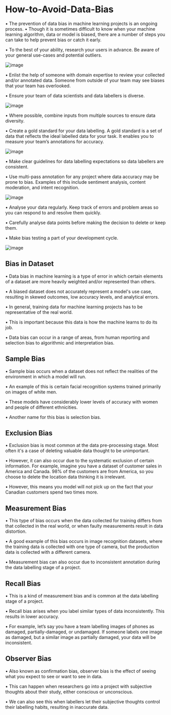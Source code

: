 # How-to-Avoid-Data-Bias

• The prevention of data bias in machine learning projects is an 
ongoing process. 
• Though it is sometimes difficult to know when your machine 
learning algorithm, data or model is biased, there are a number of 
steps you can take to help prevent bias or catch it early.

• To the best of your ability, research your users in advance. Be 
aware of your general use-cases and potential outliers.

![image](https://github.com/user-attachments/assets/1c6e88f5-d147-4c7d-80bc-cea40a2c964e)

• Enlist the help of someone with domain expertise to review your 
collected and/or annotated data. Someone from outside of your 
team may see biases that your team has overlooked.

• Ensure your team of data scientists and data labellers is diverse.

![image](https://github.com/user-attachments/assets/26ad984a-b0f4-48cd-9e40-01766f8e0ad8)

• Where possible, combine inputs from multiple sources to ensure 
data diversity.

• Create a gold standard for your data labelling. A gold standard is a 
set of data that reflects the ideal labelled data for your task. It 
enables you to measure your team’s annotations for accuracy.

![image](https://github.com/user-attachments/assets/5cce6e3e-3e0b-4a04-8d3b-d7d0b60b932c)

• Make clear guidelines for data labelling expectations so data 
labellers are consistent.

• Use multi-pass annotation for any project where data accuracy 
may be prone to bias. Examples of this include sentiment analysis, 
content moderation, and intent recognition.


![image](https://github.com/user-attachments/assets/df0626ae-b2c2-4f7e-9881-4f7b8e9f9cb4)

• Analyse your data regularly. Keep track of errors and problem areas so you can respond to and resolve them quickly.

• Carefully analyse data points before making the decision to delete or keep 
them.

• Make bias testing a part of your development cycle.

![image](https://github.com/user-attachments/assets/7351136f-fd87-4292-9e46-4a8e8fe3a780)


## Bias in Dataset

• Data bias in machine learning is a type of error in which certain elements of a dataset are more heavily weighted and/or represented than others. 

• A biased dataset does not accurately represent a model's use case, resulting in skewed outcomes, low accuracy levels, and analytical errors.

• In general, training data for machine learning projects has to be representative of the real world. 

• This is important because this data is how the machine learns to do its job. 

• Data bias can occur in a range of areas, from human reporting and selection bias to algorithmic and interpretation bias.

## Sample Bias

• Sample bias occurs when a dataset does not reflect the realities of the environment in which a model will run. 

• An example of this is certain facial recognition systems trained primarily on images of white men. 

• These models have considerably lower levels of accuracy with women and people of different ethnicities. 

• Another name for this bias is selection bias.

## Exclusion Bias

• Exclusion bias is most common at the data pre-processing stage. Most often it's a case of deleting valuable data thought to be unimportant. 

• However, it can also occur due to the systematic exclusion of certain information. For example, imagine you have a dataset of customer sales in America and Canada. 98% of the customers are from America, so you choose to delete the location data thinking it is irrelevant. 

• However, this means you model will not pick up on the fact that your Canadian customers spend two times more.

## Measurement Bias

• This type of bias occurs when the data collected for training differs from that collected in the real world, or when faulty measurements result in data distortion. 

• A good example of this bias occurs in image recognition datasets, where the training data is collected with one type of camera, but the production data is collected with a different camera. 

• Measurement bias can also occur due to inconsistent annotation during the data labelling stage of a project.

## Recall Bias

• This is a kind of measurement bias and is common at the data labelling stage of a project. 

• Recall bias arises when you label similar types of data inconsistently. This results in lower accuracy. 

• For example, let’s say you have a team labelling images of phones as damaged, partially-damaged, or undamaged. If someone labels one image as damaged, but a similar image as partially damaged, your data will be inconsistent.

## Observer Bias

• Also known as confirmation bias, observer bias is the effect of seeing what you expect to see or want to see in data.

• This can happen when researchers go into a project with subjective thoughts about their study, either conscious or unconscious. 

• We can also see this when labellers let their subjective thoughts control their labelling habits, resulting in inaccurate data.






